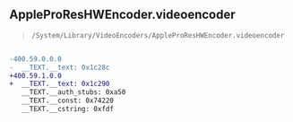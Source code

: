 ## AppleProResHWEncoder.videoencoder

> `/System/Library/VideoEncoders/AppleProResHWEncoder.videoencoder`

```diff

-400.59.0.0.0
-  __TEXT.__text: 0x1c28c
+400.59.1.0.0
+  __TEXT.__text: 0x1c290
   __TEXT.__auth_stubs: 0xa50
   __TEXT.__const: 0x74220
   __TEXT.__cstring: 0xfdf

```
